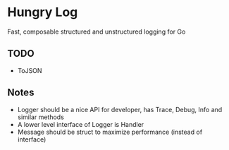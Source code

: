 # Hungry Log

Fast, composable structured and unstructured logging for Go

## TODO

- ToJSON

## Notes

- Logger should be a nice API for developer, has Trace, Debug, Info and similar methods
- A lower level interface of Logger is Handler
- Message should be struct to maximize performance (instead of interface)
